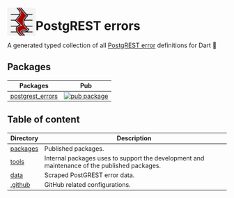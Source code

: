 [<img src="https://raw.githubusercontent.com/alestiago/postgrest_errors/b4d4f6422e3d5f61bba5582b3d6b7ffbfb1fcb9f/packages/postgrest_errors/assets/logo.png" width="65px" align="left"/>](https://cli.vgv.dev/)

# PostgREST errors

A generated typed collection of all [PostgREST error](https://postgrest.org/en/stable/references/errors.html#postgrest-error-codes) definitions for Dart 🎯

## Packages

| Packages                                       | Pub                                                                                                            |
| ---------------------------------------------- | -------------------------------------------------------------------------------------------------------------- |
| [postgrest_errors](packages/postgrest_errors/) | [![pub package](https://img.shields.io/pub/v/postgrest_errors.svg)](https://pub.dev/packages/postgrest_errors) |

## Table of content

| Directory            | Description                                                                                  |
| -------------------- | -------------------------------------------------------------------------------------------- |
| [packages](packages) | Published packages.                                                                          |
| [tools](tools)       | Internal packages uses to support the development and maintenance of the published packages. |
| [data](data)         | Scraped PostGREST error data.                                                                |
| [.github](.github)   | GitHub related configurations.                                                               |
